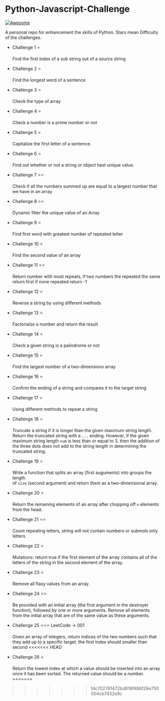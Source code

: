 # Python-Javascript-Challenge

[![Awesome](https://cdn.rawgit.com/sindresorhus/awesome/d7305f38d29fed78fa85652e3a63e154dd8e8829/media/badge.svg)](https://github.com/sindresorhus/awesome)

A personal repo for enhancement the skills of Python. Stars mean Difficulty of the challenges. 

* Challenge 1 :star:

    Find the first index of a sub string out of a source string

* Challenge 2 :star:

    Find the longest word of a sentence

* Challenge 3 :star:

    Check the type of array

* Challenge 4 :star:

    Check a number is a prime number or not  

* Challenge 5 :star:

    Capitalize the first letter of a sentence.

* Challenge 6 :star:

    Find out whether or not a string or object hast unique value.

* Challenge 7 :star::star:

    Check if all the numbers summed up are equal to a largest number that we have in an array

* Challenge 8 :star::star:

    Dynamic filter the unique value of an Array

* Challenge 9 :star:

    Find first word with greatest number of repeated letter

* Challenge 10 :star:

    Find the second value of an array

* Challenge 11 :star::star:

    Return number with most repeats, if two numbers the repeated the same return first if none repeated return -1

* Challenge 12 :star:

    Reverse a string by using different methods

* Challenge 13 :star:

    Factorialze a number and return the result

* Challenge 14 :star:

    Check a given string is a palindrome or not

* Challenge 15 :star:

    Find the largest number of a two-dimensions array

* Challenge 16 :star:

    Confirm the ending of a string and compares it to the target string

* Challenge 17 :star:

    Using different methods to repeat a string

* Challenge 18 :star:

    Truncate a string if it is longer than the given maximum string length.
    Return the truncated string with a `...` ending. However, if the given maximum
    string length `num` is less than or equal to 3, then the addition of the three dots
    does not add to the string length in determining the truncated string.

* Challenge 19 :star:

    Write a function that splits an array (first auguments) into groups the length  
    of `size` (second argument) and return them as a two-dimensional array.

* Challenge 20 :star:

    Return the remaining elements of an array after chopping off `n` elements from the head.

* Challenge 21 :star::star:

    Count repeating letters, string will not contain numbers or submols only letters.

* Challenge 22 :star:

    Mutations: return true if the first element of the array contains all of the letters of the string in the second element of the array.

* Challenge 23 :star:

    Remove all flasy values from an array.

* Challenge 24 :star::star:

    Be provided with an initial array (the first argument in the destroyer function), followed by one or more arguments. Remove all elements from the initial array that are of the same value as these arguments.

* Challenge 25 :star::star::star: LeetCode -> 001

    Given an array of integers, return indices of 
    the two numbers such that they add up to a specific target.
    the first index should smaller than second
<<<<<<< HEAD

* Challenge 26 :star:

    Return the lowest index at which a value should be inserted into an array once it has been sorted. The returned value should be a number.
=======
>>>>>>> fdc702781472bd819f488f28e750004cb7432e9c
